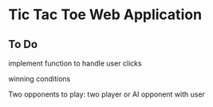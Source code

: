 <h1>Tic Tac Toe Web Application</h1>
<h2>To Do</h2>
<p>implement function to handle user clicks</p>
<p>winning conditions</p>
<p>Two opponents to play: two player or AI opponent with user</p>
